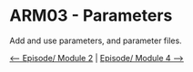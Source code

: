 # ARM03 - Parameters

Add and use parameters, and parameter files.


[<-- Episode/ Module 2](../ARM02/README.md) | [Episode/ Module 4 -->](../ARM04/README.md)
